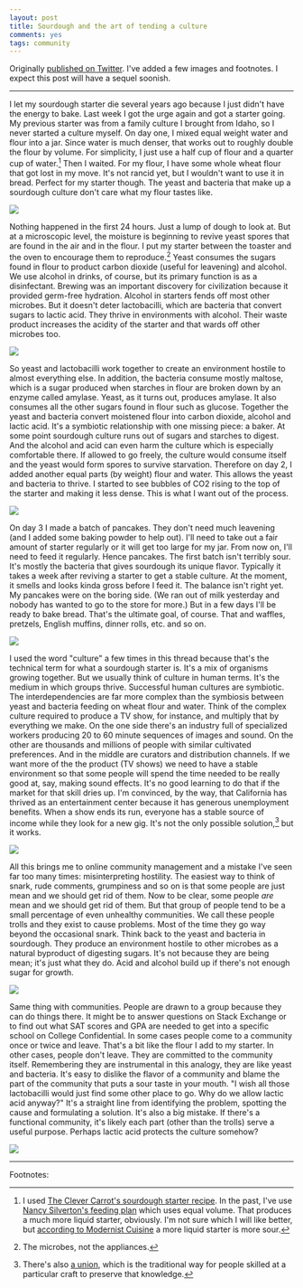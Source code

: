 ```yaml
---
layout: post
title: Sourdough and the art of tending a culture
comments: yes
tags: community
---
```


Originally [published on
Twitter](https://threadreaderapp.com/thread/1242203741517799425.html). I've
added a few images and footnotes. I expect this post will have a
sequel soonish.

---

I let my sourdough starter die several years ago because I just didn't
have the energy to bake. Last week I got the urge again and got a
starter going. My previous starter was from a family culture I brought
from Idaho, so I never started a culture myself. On day one, I mixed
equal weight water and flour into a jar. Since water is much denser,
that works out to roughly double the flour by volume. For simplicity,
I just use a half cup of flour and a quarter cup of water.[^1] Then I
waited. For my flour, I have some whole wheat flour that got lost in
my move. It's not rancid yet, but I wouldn't want to use it in
bread. Perfect for my starter though. The yeast and bacteria that make
up a sourdough culture don't care what my flour tastes like.

![](/images/sourdough_ingredients.jpg)

Nothing happened in the first 24 hours. Just a lump of dough to look
at. But at a microscopic level, the moisture is beginning to revive
yeast spores that are found in the air and in the flour. I put my
starter between the toaster and the oven to encourage them to
reproduce.[^2] Yeast consumes the sugars found in flour to product
carbon dioxide (useful for leavening) and alcohol. We use alcohol in
drinks, of course, but its primary function is as a
disinfectant. Brewing was an important discovery for civilization
because it provided germ-free hydration.  Alcohol in starters fends
off most other microbes. But it doesn't deter lactobacilli, which are
bacteria that convert sugars to lactic acid. They thrive in
environments with alcohol. Their waste product increases the acidity
of the starter and that wards off other microbes too.

![](/images/sourdough_mixing.jpg)

So yeast and lactobacilli work together to create an environment
hostile to almost everything else. In addition, the bacteria consume
mostly maltose, which is a sugar produced when starches in flour are
broken down by an enzyme called amylase.  Yeast, as it turns out,
produces amylase. It also consumes all the other sugars found in flour
such as glucose. Together the yeast and bacteria convert moistened
flour into carbon dioxide, alcohol and lactic acid. It's a symbiotic
relationship with one missing piece: a baker.  At some point sourdough
culture runs out of sugars and starches to digest. And the alcohol and
acid can even harm the culture which is especially comfortable
there. If allowed to go freely, the culture would consume itself and
the yeast would form spores to survive starvation.  Therefore on day
2, I added another equal parts (by weight) flour and water. This
allows the yeast and bacteria to thrive. I started to see bubbles of
CO2 rising to the top of the starter and making it less dense. This is
what I want out of the process.

![](/images/sourdough_growth.jpg)
 
On day 3 I made a batch of pancakes. They don't need much leavening
(and I added some baking powder to help out). I'll need to take out a
fair amount of starter regularly or it will get too large for my
jar. From now on, I'll need to feed it regularly. Hence pancakes.  The
first batch isn't terribly sour. It's mostly the bacteria that gives
sourdough its unique flavor. Typically it takes a week after reviving
a starter to get a stable culture. At the moment, it smells and looks
kinda gross before I feed it. The balance isn't right yet.  My
pancakes were on the boring side. (We ran out of milk yesterday and
nobody has wanted to go to the store for more.) But in a few days I'll
be ready to bake bread. That's the ultimate goal, of course. That and
waffles, pretzels, English muffins, dinner rolls, etc. and so on.

![](/images/sourdough_pancakes.jpg)

I used the word "culture" a few times in this thread because that's
the technical term for what a sourdough starter is. It's a mix of
organisms growing together. But we usually think of culture in human
terms. It's the medium in which groups thrive.  Successful human
cultures are symbiotic. The interdependencies are far more complex
than the symbiosis between yeast and bacteria feeding on wheat flour
and water. Think of the complex culture required to produce a TV show,
for instance, and multiply that by everything we make.  On the one
side there's an industry full of specialized workers producing 20 to
60 minute sequences of images and sound. On the other are thousands
and millions of people with similar cultivated preferences. And in the
middle are curators and distribution channels.  If we want more of the
the product (TV shows) we need to have a stable environment so that
some people will spend the time needed to be really good at, say,
making sound effects. It's no good learning to do that if the market
for that skill dries up.  I'm convinced, by the way, that California
has thrived as an entertainment center because it has generous
unemployment benefits. When a show ends its run, everyone has a stable
source of income while they look for a new gig. It's not the only
possible solution,[^3] but it works.

![](/images/sourdough_boule.jpg)

All this brings me to online community management and a mistake I've
seen far too many times: misinterpreting hostility. The easiest way to
think of snark, rude comments, grumpiness and so on is that some
people are just mean and we should get rid of them.  Now to be clear,
some people _are_ mean and we should get rid of them. But that group
of people tend to be a small percentage of even unhealthy
communities. We call these people trolls and they exist to cause
problems. Most of the time they go way beyond the occasional snark.
Think back to the yeast and bacteria in sourdough. They produce an
environment hostile to other microbes as a natural byproduct of
digesting sugars. It's not because they are being mean; it's just what
they do. Acid and alcohol build up if there's not enough sugar for
growth.

![](/images/sourdough_loaf.jpg)

Same thing with communities. People are drawn to a group because they
can do things there. It might be to answer questions on Stack Exchange
or to find out what SAT scores and GPA are needed to get into a
specific school on College Confidential.  In some cases people come to
a community once or twice and leave. That's a bit like the flour I add
to my starter. In other cases, people don't leave. They are committed
to the community itself. Remembering they are instrumental in this
analogy, they are like yeast and bacteria.  It's easy to dislike the
flavor of a community and blame the part of the community that puts a
sour taste in your mouth. "I wish all those lactobacilli would just
find some other place to go. Why do we allow lactic acid anyway?"
It's a straight line from identifying the problem, spotting the cause
and formulating a solution. It's also a big mistake. If there's a
functional community, it's likely each part (other than the trolls)
serve a useful purpose. Perhaps lactic acid protects the culture
somehow?

![](/images/sourdough_slice.jpg)

---

Footnotes:

[^1]: I used [The Clever Carrot's sourdough starter
    recipe](https://www.theclevercarrot.com/2019/03/beginner-sourdough-starter-recipe/). In
    the past, I've use [Nancy Silverton's feeding
    plan](https://www.food.com/recipe/nancy-silverton-s-grape-sourdough-starter-316306)
    which uses equal volume. That produces a much more liquid starter,
    obviously. I'm not sure which I will like better, but [according
    to Modernist
    Cuisine](https://modernistcuisine.com/2018/09/sourdough-science/)
    a more liquid starter is more sour.

[^2]: The microbes, not the appliances.

[^3]: There's also [a
    union](https://sound.stackexchange.com/questions/849/how-important-is-union-membership-for-sound-designers-and-production-sound-mixer),
    which is the traditional way for people skilled at a particular
    craft to preserve that knowledge.
